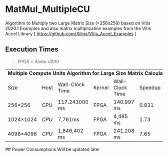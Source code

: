 # MatMul_MultipleCU
Algortihm to Multiply two Large Matrix Size (>256x256) based on Vitis 2020.1 Examples
and also matrix multiplication examples from the Vitis Accel Library [ https://github.com/Xilinx/Vitis_Accel_Examples ] 

## Execution Times


>FPGA = Alveo U200

  


<table>
   <tr>
      <td colspan="8"><b>Multiple Compute Units Algorithm for Large Size Matrix Calculations</b></td>
  </tr>
    <tr>
    <td>Size</td>
    <td>Host</td>
    <td>Wall-Clock Time</td>
    <td>Kernel</td>
    <td>Wall-Clock Time</td>
    <td>Speedup</td>
    <td>Total on Chip Power</td>

  </tr>
    <tr>
      <td>256&times;256</td>
      <td>CPU</td>
      <td>117.243000 ms</td>
      <td>FPGA</td>
      <td>140.997 ms</td>
      <td>0.831</td>
      <td>14.105W</td>

  </tr>
  <tr>
      <td>1024&times;1024</td>
      <td><i>CPU</i></td>
      <td>7,761ms</td>
      <td>FPGA</td>
      <td>4,485 ms</td>
      <td>1.73</td>
      <td>14.107 W</td>

  </tr>
    <tr>
      <td>4096&times;4096</td>
      <td><i>CPU</i></td>
      <td>1,846,402 ms</td>
      <td>FPGA</td>
      <td> 241,208 ms</td>
      <td>7.65</td>
      <td>14.185 W</td>

  </tr>
</table>
## Power Consumptions
Will be updated later
